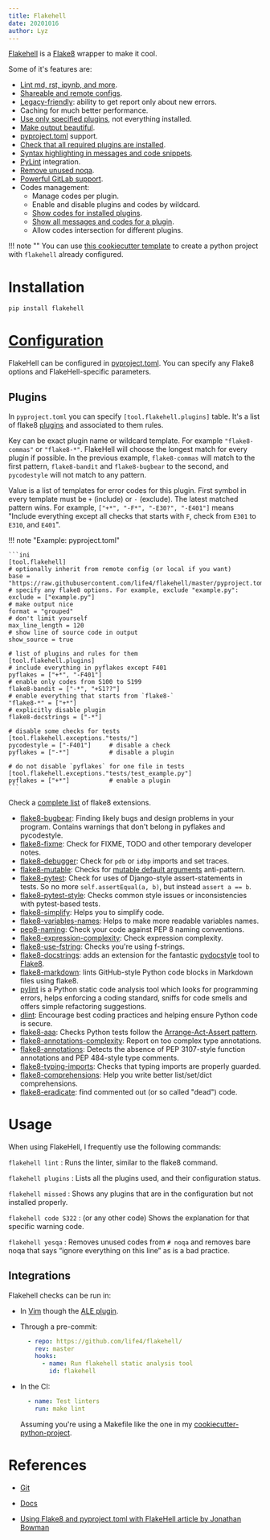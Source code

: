 ```yaml
---
title: Flakehell
date: 20201016
author: Lyz
---
```


[Flakehell](https://github.com/life4/flakehell) is a [Flake8](flake8.md) wrapper
to make it cool.

Some of it's features are:

* [Lint md, rst, ipynb, and
    more](https://flakehell.readthedocs.io/parsers.html).
* [Shareable and remote
    configs](https://flakehell.readthedocs.io/config.html#base).
* [Legacy-friendly](https://flakehell.readthedocs.io/commands/baseline.html):
    ability to get report only about new errors.
* Caching for much better performance.
* [Use only specified
    plugins](https://flakehell.readthedocs.io/config.html#plugins), not
    everything installed.
* [Make output beautiful](https://flakehell.readthedocs.io/formatters.html).
* [pyproject.toml](https://www.python.org/dev/peps/pep-0518/) support.
* [Check that all required plugins are
    installed](https://flakehell.readthedocs.io/commands/missed.html).
* [Syntax highlighting in messages and code
    snippets](https://flakehell.readthedocs.io/formatters.html#colored-with-source-code).
* [PyLint](https://github.com/PyCQA/pylint) integration.
* [Remove unused noqa](https://flakehell.readthedocs.io/commands/yesqa.html).
* [Powerful GitLab support](https://flakehell.readthedocs.io/formatters.html#gitlab).
* Codes management:
    * Manage codes per plugin.
    * Enable and disable plugins and codes by wildcard.
    * [Show codes for installed plugins](https://flakehell.readthedocs.io/commands/plugins.html).
    * [Show all messages and codes for a plugin](https://flakehell.readthedocs.io/commands/codes.html).
    * Allow codes intersection for different plugins.

!!! note ""
    You can use [this cookiecutter
    template](https://github.com/lyz-code/cookiecutter-python-project) to create
    a python project with `flakehell` already configured.

# Installation

```bash
pip install flakehell
```

# [Configuration](https://flakehell.readthedocs.io/config.html)

FlakeHell can be configured in
[pyproject.toml](https://www.python.org/dev/peps/pep-0518/). You can specify any
Flake8 options and FlakeHell-specific parameters.

## Plugins

In `pyproject.toml` you can specify `[tool.flakehell.plugins]` table. It's
a list of flake8 [plugins](https://flakehell.readthedocs.io/plugins.html) and
associated to them rules.

Key can be exact plugin name or wildcard template. For example `"flake8-commas"`
or `"flake8-*"`. FlakeHell will choose the longest match for every plugin if
possible. In the previous example, `flake8-commas` will match to the first
pattern, `flake8-bandit` and `flake8-bugbear` to the second, and `pycodestyle`
will not match to any pattern.

Value is a list of templates for error codes for this plugin. First symbol in
every template must be `+` (include) or `-` (exclude). The latest matched
pattern wins. For example, `["+*", "-F*", "-E30?", "-E401"]` means "Include
everything except all checks that starts with `F`, check from `E301` to `E310`,
and `E401`".

!!! note "Example: pyproject.toml"

    ```ini
    [tool.flakehell]
    # optionally inherit from remote config (or local if you want)
    base = "https://raw.githubusercontent.com/life4/flakehell/master/pyproject.toml"
    # specify any flake8 options. For example, exclude "example.py":
    exclude = ["example.py"]
    # make output nice
    format = "grouped"
    # don't limit yourself
    max_line_length = 120
    # show line of source code in output
    show_source = true

    # list of plugins and rules for them
    [tool.flakehell.plugins]
    # include everything in pyflakes except F401
    pyflakes = ["+*", "-F401"]
    # enable only codes from S100 to S199
    flake8-bandit = ["-*", "+S1??"]
    # enable everything that starts from `flake8-`
    "flake8-*" = ["+*"]
    # explicitly disable plugin
    flake8-docstrings = ["-*"]

    # disable some checks for tests
    [tool.flakehell.exceptions."tests/"]
    pycodestyle = ["-F401"]     # disable a check
    pyflakes = ["-*"]           # disable a plugin

    # do not disable `pyflakes` for one file in tests
    [tool.flakehell.exceptions."tests/test_example.py"]
    pyflakes = ["+*"]           # enable a plugin
    ```

Check a [complete
list](https://github.com/DmytroLitvinov/awesome-flake8-extensions) of flake8
extensions.

* [flake8-bugbear](https://github.com/PyCQA/flake8-bugbear): Finding likely bugs
    and design problems in your program. Contains warnings that don't belong in
    pyflakes and pycodestyle.
* [flake8-fixme](https://github.com/tommilligan/flake8-fixme): Check for FIXME,
    TODO and other temporary developer notes.
* [flake8-debugger](https://github.com/JBKahn/flake8-debugger): Check for
    `pdb` or `idbp` imports and set traces.
* [flake8-mutable](https://github.com/ebeweber/flake8-mutable): Checks for
    [mutable default
    arguments](python_anti_patterns.md#mutable-default-arguments) anti-pattern.
* [flake8-pytest](https://github.com/vikingco/flake8-pytest): Check for uses of
    Django-style assert-statements in tests. So no more `self.assertEqual(a, b)`,
    but instead `assert a == b`.
* [flake8-pytest-style](https://github.com/m-burst/flake8-pytest-style): Checks
    common style issues or inconsistencies with pytest-based tests.
* [flake8-simplify](https://github.com/MartinThoma/flake8-simplify): Helps you
    to simplify code.
* [flake8-variables-names](https://github.com/best-doctor/flake8-variables-names):
    Helps to make more readable variables names.
* [pep8-naming](https://github.com/PyCQA/pep8-naming): Check your code against
    PEP 8 naming conventions.
* [flake8-expression-complexity](https://github.com/best-doctor/flake8-expression-complexity):
    Check expression complexity.
* [flake8-use-fstring](https://github.com/MichaelKim0407/flake8-use-fstring):
    Checks you're using f-strings.
* [flake8-docstrings](https://gitlab.com/pycqa/flake8-docstrings): adds an
    extension for the fantastic
    [pydocstyle](https://github.com/pycqa/pydocstyle) tool to [Flake8](flake8.md).
* [flake8-markdown](https://github.com/johnfraney/flake8-markdown): lints
    GitHub-style Python code blocks in Markdown files using flake8.
* [pylint](https://github.com/PyCQA/pylint) is a Python static code analysis
    tool which looks for programming errors, helps enforcing a coding standard,
    sniffs for code smells and offers simple refactoring suggestions.
* [dlint](https://github.com/dlint-py/dlint): Encourage best coding practices
    and helping ensure Python code is secure.
* [flake8-aaa](https://github.com/jamescooke/flake8-aaa): Checks Python tests
    follow the [Arrange-Act-Assert
    pattern](https://github.com/jamescooke/flake8-aaa#what-is-the-arrange-act-assert-pattern).
* [flake8-annotations-complexity](https://github.com/best-doctor/flake8-annotations-complexity):
    Report on too complex type annotations.
* [flake8-annotations](https://github.com/sco1/flake8-annotations): Detects the
    absence of PEP 3107-style function annotations and PEP 484-style type
    comments.
* [flake8-typing-imports](https://github.com/asottile/flake8-typing-imports):
    Checks that typing imports are properly guarded.
* [flake8-comprehensions](https://github.com/adamchainz/flake8-comprehensions):
    Help you write better list/set/dict comprehensions.
* [flake8-eradicate](https://github.com/sobolevn/flake8-eradicate):  find
    commented out (or so called "dead") code.

# Usage

When using FlakeHell, I frequently use the following commands:

`flakehell lint`
: Runs the linter, similar to the flake8 command.

`flakehell plugins`
: Lists all the plugins used, and their configuration status.

`flakehell missed`
: Shows any plugins that are in the configuration but not installed properly.

`flakehell code S322`
: (or any other code) Shows the explanation for that specific warning code.

`flakehell yesqa`
: Removes unused codes from `# noqa` and removes bare noqa that says “ignore
    everything on this line” as is a bad practice.

## Integrations

Flakehell checks can be run in:

* In [Vim](vim.md) though the [ALE plugin](vim_plugins#flakehell).

* Through a pre-commit:

    ```yaml
      - repo: https://github.com/life4/flakehell/
        rev: master
        hooks:
          - name: Run flakehell static analysis tool
            id: flakehell
    ```

* In the CI:
    ```yaml
      - name: Test linters
        run: make lint
    ```

    Assuming you're using a Makefile like the one in my
    [cookiecutter-python-project](https://github.com/lyz-code/cookiecutter-python-project/).

# References

* [Git](https://github.com/life4/flakehell)
* [Docs](https://flakehell.readthedocs.io/)

* [Using Flake8 and pyproject.toml with FlakeHell article by Jonathan Bowman](https://dev.to/bowmanjd/using-flake8-and-pyproject-toml-with-flakehell-1cn1)
